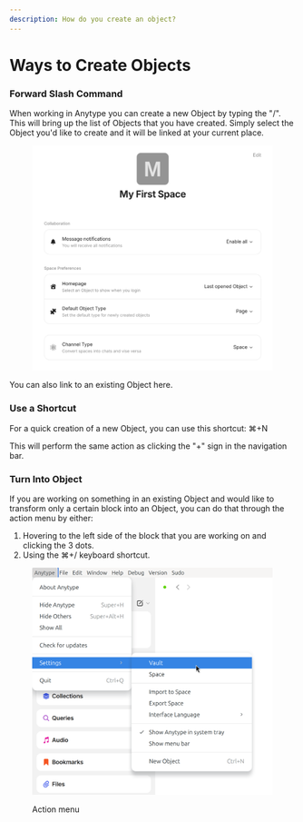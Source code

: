 ```yaml
---
description: How do you create an object?
---
```


# Ways to Create Objects

### Forward Slash Command

When working in Anytype you can create a new Object by typing the "/". This will bring up the list of Objects that you have created. Simply select the Object you'd like to create and it will be linked at your current place.

<figure><img src="../../.gitbook/assets/image (5).png" alt=""><figcaption></figcaption></figure>

You can also link to an existing Object here.

### Use a Shortcut

For a quick creation of a new Object, you can use this shortcut: ⌘+N

This will perform the same action as clicking the "+" sign in the navigation bar.

### Turn Into Object

If you are working on something in an existing Object and would like to transform only a certain block into an Object, you can do that through the action menu by either:

1. Hovering to the left side of the block that you are working on and clicking the 3 dots.
2. Using the ⌘+/ keyboard shortcut.&#x20;

<figure><img src="../../.gitbook/assets/image (25).png" alt=""><figcaption><p>Action menu</p></figcaption></figure>
